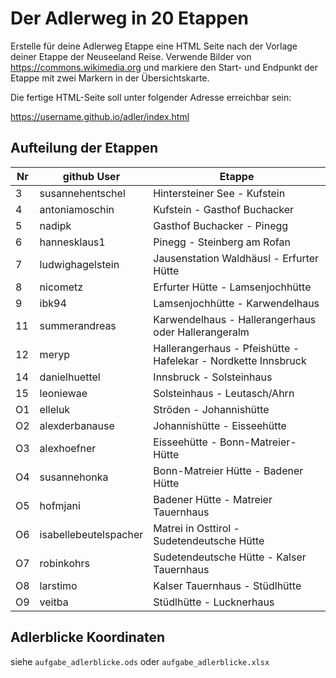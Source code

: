 # Der Adlerweg in 20 Etappen

Erstelle für deine Adlerweg Etappe eine HTML Seite nach der Vorlage deiner Etappe der Neuseeland Reise. Verwende Bilder von https://commons.wikimedia.org und markiere den Start- und Endpunkt der Etappe mit zwei Markern in der Übersichtskarte.

Die fertige HTML-Seite soll unter folgender Adresse erreichbar sein:

https://username.github.io/adler/index.html


## Aufteilung der Etappen

| Nr | github User           | Etappe                                                          |
|----|-----------------------|-----------------------------------------------------------------|
|  3 | susannehentschel      | Hintersteiner See - Kufstein                                    |
|  4 | antoniamoschin        | Kufstein - Gasthof Buchacker                                    |
|  5 | nadipk                | Gasthof Buchacker - Pinegg                                      |
|  6 | hannesklaus1          | Pinegg - Steinberg am Rofan                                     |
|  7 | ludwighagelstein      | Jausenstation Waldhäusl - Erfurter Hütte                        |
|  8 | nicometz              | Erfurter Hütte - Lamsenjochhütte                                |
|  9 | ibk94                 | Lamsenjochhütte - Karwendelhaus                                 |
| 11 | summerandreas         | Karwendelhaus - Hallerangerhaus oder Hallerangeralm             |
| 12 | meryp                 | Hallerangerhaus - Pfeishütte - Hafelekar - Nordkette Innsbruck  |
| 14 | danielhuettel         | Innsbruck - Solsteinhaus                                        |
| 15 | leoniewae             | Solsteinhaus - Leutasch/Ahrn                                    |
| O1 | elleluk               | Ströden - Johannishütte                                         |
| O2 | alexderbanause        | Johannishütte - Eisseehütte                                     |
| O3 | alexhoefner           | Eisseehütte - Bonn-Matreier-Hütte                               |
| O4 | susannehonka          | Bonn-Matreier Hütte - Badener Hütte                             |
| O5 | hofmjani              | Badener Hütte - Matreier Tauernhaus                             |
| O6 | isabellebeutelspacher | Matrei in Osttirol - Sudetendeutsche Hütte                      |
| O7 | robinkohrs            | Sudetendeutsche Hütte - Kalser Tauernhaus                       |
| O8 | larstimo              | Kalser Tauernhaus - Stüdlhütte                                  |
| O9 | veitba                | Stüdlhütte - Lucknerhaus                                        |

## Adlerblicke Koordinaten

siehe `aufgabe_adlerblicke.ods` oder `aufgabe_adlerblicke.xlsx`

